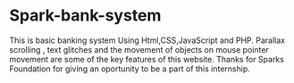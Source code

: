 # Spark-bank-system
This is basic banking system Using Html,CSS,JavaScript and PHP.
Parallax scrolling , text glitches and the movement of objects on mouse pointer movement are some of the key features of this website.
Thanks for Sparks Foundation for giving an oportunity to be a part of this internship.
